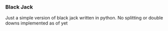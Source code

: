 ### Black Jack

Just a simple version of black jack written in python.  No splitting or double downs implemented as of yet
